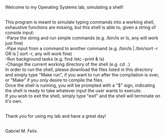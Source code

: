 Welcome to my Operating Systems lab, simulating a shell!<br/><br/>

This program is meant to simulate typing commands into a working shell, exhaustive functions are missing, but this shell is able to,
given a string of console input:<br/>
  -Parse the string and run simple commands (e.g. /bin/ls or ls, any will work just fine) <br/>
  -Pipe input from a command to another command (e.g. /bin/ls | /bin/sort -r OR ls | sort -r, any will work fine) <br/>
  -Run background tasks (e.g. find /etc -print & ls) <br/>
  -Change the current working directory of the shell (e.g. cd ..) <br/>
In order to run the shell, please download the files listed in this directory and simply type "Make run", if you want to run after the
compilation is over, or "Make" if you only desire to compile the files. <br/>
Once the shell is running, you will be prompted with a "$" sign, indicating the shell is ready to take whatever input the user wants to
execute.<br/>
If you wish to exit the shell, simply type "exit" and the shell will terminate on it's own.<br/><br/>

Thank you for using my lab and have a great day!<br/><br/>

Gabriel M. Felix.
